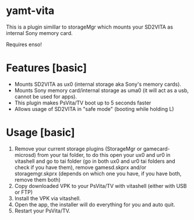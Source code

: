 # yamt-vita
This is a plugin simillar to storageMgr which mounts your SD2VITA as internal Sony memory card.

Requires enso!

# Features [basic]
 - Mounts SD2VITA as ux0 (internal storage aka Sony's memory cards).
 - Mounts Sony memory card/internal storage as uma0 (it will act as a usb, cannot be used for apps).
 - This plugin makes PsVita/TV boot up to 5 seconds faster 
 - Allows usage of SD2VITA in "safe mode" (booting while holding L)


# Usage [basic]
 1) Remove your current storage plugins (StorageMgr or gamecard-microsd) from your tai folder, to do this open your ux0 and ur0 in vitashell and go to tai folder (go in both ux0 and ur0 tai folders and check if you have them), remove gamesd.skprx and/or storagemgr.skprx (depends on which one you have, if you have both, remove them both)
 2) Copy downloaded VPK to your PsVita/TV with vitashell (either with USB or FTP)
 2) Install the VPK via vitashell.
 3) Open the app, the installer will do everything for you and auto quit.
 4) Restart your PsVita/TV.
